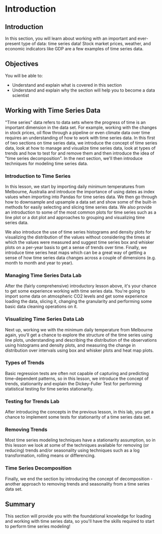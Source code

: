 
# Introduction

## Introduction
In this section, you will learn about working with an important and ever-present type of data: time series data! Stock market prices, weather, and economic indicators like GDP are a few examples of time series data.

## Objectives
You will be able to:
* Understand and explain what is covered in this section
* Understand and explain why the section will help you to become a data scientist

## Working with Time Series Data

"Time series" data refers to data sets where the progress of time is an important dimension in the data set. For example, working with the changes in stock prices, oil flow through a pipeline or even climate data over time requires an understanding of how to work with time series data. In this first of two sections on time series data, we introduce the concept of time series data, look at how to manage and visualize time series data, look at types of trends and how to test for and remove them and then introduce the idea of "time series decomposition". In the next section, we'll then introduce techniques for modeling time series data.

### Introduction to Time Series

In this lesson, we start by importing daily minimum temperatures from Melbourne, Australia and  introduce the importance of using dates as index values when importing into Pandas for time series data. We then go through how to downsample and upsample a data set and show some of the built-in methods for easily selecting and slicing time series data. We also provide an introduction to some of the most common plots for time series such as a line plot or a dot plot and approaches to grouping and visualizing time series data.

We also introduce the use of time series histograms and density plots for visualizing the distribution of the values without considering the times at which the values were measured and suggest time series box and whisker plots on a per-year basis to get a sense of trends over time. Finally, we introduce time series heat maps which can be a great way of getting a sense of how time series data changes across a couple of dimensions (e.g. month to month and year to year).

### Managing Time Series Data Lab

After the (fairly comprehensive) introductory lesson above, it's your chance to get some experience working with time series data. You're going to import some data on atmospheric CO2 levels and get some experience loading the data, slicing it, changing the granularity and performing some basic data cleaning operations on it.

### Visualizing Time Series Data Lab

Next up, working we with the minimum daily temperature from Melbourne again, you'll get a chance to explore the structure of the time series using line plots, understanding and describing the distribution of the observations using histograms and density plots, and measuring the change in distribution over intervals using box and whisker plots and heat map plots.

### Types of Trends

Basic regression tests are often not capable of capturing and predicting time-dependent patterns, so in this lesson, we introduce the concept of trends, stationarity and explain the Dickey-Fuller Test for performing statistical testing for time series stationarity.

### Testing for Trends Lab

After introducing the concepts in the previous lesson, in this lab, you get a chance to implement some tests for stationarity of a time series data set.

### Removing Trends

Most time series modeling techniques have a stationarity assumption, so in this lesson we look at some of the techniques available for removing (or reducing) trends and/or seasonality using techniques such as a log transformation, rolling means or differencing.

### Time Series Decomposition

Finally, we end the section by introducing the concept of decomposition - another approach to removing trends and seasonality from a time series data set.


## Summary

This section will provide you with the foundational knowledge for loading and working with time series data, so you'll have the skills required to start to perform time series modeling!

